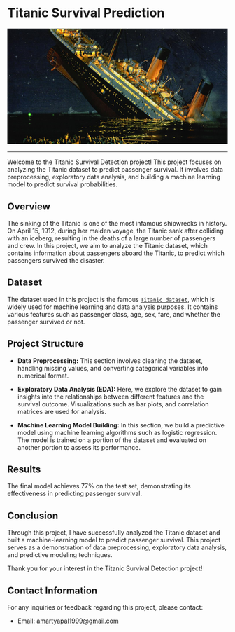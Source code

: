 # Titanic Survival Prediction

<img src = "https://github.com/kindo-tk/images/blob/main/titanic.jpg">
<hr>
Welcome to the Titanic Survival Detection project! This project focuses on analyzing the Titanic dataset to predict passenger survival. It involves data preprocessing, exploratory data analysis, and building a machine learning model to predict survival probabilities.

## Overview

The sinking of the Titanic is one of the most infamous shipwrecks in history. On April 15, 1912, during her maiden voyage, the Titanic sank after colliding with an iceberg, resulting in the deaths of a large number of passengers and crew. In this project, we aim to analyze the Titanic dataset, which contains information about passengers aboard the Titanic, to predict which passengers survived the disaster.

## Dataset

The dataset used in this project is the famous <a href = "https://github.com/kindo-tk/CODSOFT/blob/main/Titanic_Survival_Prediction/Titanic-Dataset.csv"> `Titanic dataset`</a>, which is widely used for machine learning and data analysis purposes. It contains various features such as passenger class, age, sex, fare, and whether the passenger survived or not.

## Project Structure

- **Data Preprocessing:** This section involves cleaning the dataset, handling missing values, and converting categorical variables into numerical format.
  
- **Exploratory Data Analysis (EDA):** Here, we explore the dataset to gain insights into the relationships between different features and the survival outcome. Visualizations such as  bar plots, and correlation matrices are used for analysis.

- **Machine Learning Model Building:** In this section, we build a predictive model using machine learning algorithms such as logistic regression. The model is trained on a portion of the dataset and evaluated on another portion to assess its performance.


## Results

The final model achieves 77% on the test set, demonstrating its effectiveness in predicting passenger survival.

## Conclusion

Through this project, I have successfully analyzed the Titanic dataset and built a machine-learning model to predict passenger survival. This project serves as a demonstration of data preprocessing, exploratory data analysis, and predictive modeling techniques.

Thank you for your interest in the Titanic Survival Detection project!

## Contact Information
For any inquiries or feedback regarding this project, please contact:

- Email: amartyapal1999@gmail.com
